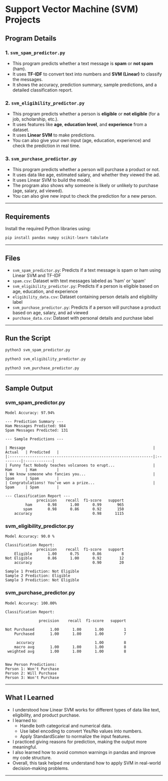 # Support Vector Machine (SVM) Projects

## Program Details

### 1. `svm_spam_predictor.py`

- This program predicts whether a text message is **spam** or **not spam** (ham).
- It uses **TF-IDF** to convert text into numbers and **SVM (Linear)** to classify the messages.
- It shows the accuracy, prediction summary, sample predictions, and a detailed classification report.

### 2. `svm_eligibility_predictor.py`

- This program predicts whether a person is **eligible** or **not eligible** (for a job, scholarship, etc.).
- It uses features like **age**, **education level**, and **experience** from a dataset.
- It uses **Linear SVM** to make predictions.
- You can also give your own input (age, education, experience) and check the prediction in real time.

### 3. `svm_purchase_predictor.py`

- This program predicts whether a person will purchase a product or not.
- It uses data like age, estimated salary, and whether they viewed the ad.
- It uses Linear SVM to build the model.
- The program also shows why someone is likely or unlikely to purchase (age, salary, ad viewed).
- You can also give new input to check the prediction for a new person.
  
---

## Requirements

Install the required Python libraries using:

```bash
pip install pandas numpy scikit-learn tabulate
```
---

## Files

- `svm_spam_predictor.py`: Predicts if a text message is spam or ham using Linear SVM and TF-IDF
- `spam.csv`:	Dataset with text messages labeled as 'ham' or 'spam'
- `svm_eligibility_predictor.py`:	Predicts if a person is eligible based on age, education, and experience
- `eligibility_data.csv`:	Dataset containing person details and eligibility label
- `svm_purchase_predictor.py`: Predicts if a person will purchase a product based on age, salary, and ad viewed
- `purchase_data.csv`: Dataset with personal details and purchase label

---

## Run the Script 
```bash
python3 svm_spam_predictor.py
```
```bash
python3 svm_eligibility_predictor.py
```
```bash
python3 svm_purchase_predictor.py
```
---

## Sample Output

### svm_spam_predictor.py
```
Model Accuracy: 97.94%

--- Prediction Summary ---
Ham Messages Predicted: 984
Spam Messages Predicted: 131

--- Sample Predictions ---

| Message                                                         | Actual   | Predicted   |
|:----------------------------------------------------------------|:---------|:------------|
| Funny fact Nobody teaches volcanoes to erupt...                 | Ham      | Ham         |
| We know someone who fancies you...                              | Spam     | Spam        |
| Congratulations! You’ve won a prize...                          | Spam     | Spam        |

--- Classification Report ---
              precision    recall  f1-score   support
         ham       0.98      1.00      0.99       965
        spam       0.98      0.86      0.92       150
    accuracy                           0.98      1115
```
### svm_eligibility_predictor.py
```
Model Accuracy: 90.0 %

Classification Report:
              precision    recall  f1-score   support
    Eligible       1.00      0.75      0.86         8
Not Eligible       0.86      1.00      0.92        12
    accuracy                           0.90        20

Sample 1 Prediction: Not Eligible
Sample 2 Prediction: Eligible
Sample 3 Prediction: Not Eligible
```
### svm_purchase_predictor.py
```
Model Accuracy: 100.00%

Classification Report:

               precision    recall  f1-score   support

Not Purchased       1.00      1.00      1.00         1
    Purchased       1.00      1.00      1.00         7

     accuracy                           1.00         8
    macro avg       1.00      1.00      1.00         8
 weighted avg       1.00      1.00      1.00         8


New Person Predictions:
Person 1: Won't Purchase
Person 2: Will Purchase
Person 3: Won't Purchase
```
---

## What I Learned

* I understood how Linear SVM works for different types of data like text, eligibility, and product purchase.
* I learned to:
  * Handle both categorical and numerical data.
  * Use label encoding to convert Yes/No values into numbers.
  * Apply StandardScaler to normalize the input features.
* I practiced giving reasons for prediction, making the output more meaningful.
* I also learned how to avoid common warnings in pandas and improve my code structure.
* Overall, this task helped me understand how to apply SVM in real-world decision-making problems.

---
